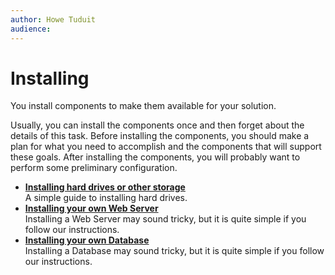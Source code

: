```yaml
---
author: Howe Tuduit
audience: 
---
```


# Installing

You install components to make them available for your solution.

Usually, you can install the components once and then forget about the details of this task. Before installing the components, you should make a plan for what you need to accomplish and the components that will support these goals. After installing the components, you will probably want to perform some preliminary configuration.

-   **[Installing hard drives or other storage](../tasks/installstorage.md)**  
A simple guide to installing hard drives.
-   **[Installing your own Web Server](../tasks/installwebserver.md)**  
Installing a Web Server may sound tricky, but it is quite simple if you follow our instructions.
-   **[Installing your own Database](../tasks/installdb.md)**  
Installing a Database may sound tricky, but it is quite simple if you follow our instructions.

